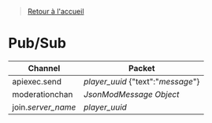 > [Retour à l'accueil]()

# Pub/Sub
| Channel | Packet |
| ------- | ------ |
| apiexec.send | _player\_uuid_ {"text":"_message_"} |
| moderationchan | _JsonModMessage Object_ |
| join._server\_name_ | _player\_uuid_ |